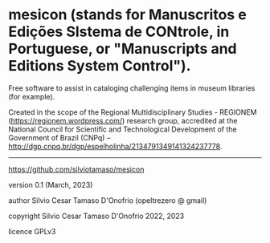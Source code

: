 # mesicon (stands for Manuscritos e Edições SIstema de CONtrole, in Portuguese, or "Manuscripts and Editions System Control").
Free software to assist in cataloging challenging items in museum libraries (for example).

Created in the scope of the Regional Multidisciplinary Studies - REGIONEM (https://regionem.wordpress.com/) research group, accredited at the National Council for Scientific and Technological Development of the Government of Brazil (CNPq) – http://dgp.cnpq.br/dgp/espelholinha/2134791349141324237778.

* * *

https://github.com/silviotamaso/mesicon

version 0.1 (March, 2023)

author Silvio Cesar Tamaso D'Onofrio (opeltrezero @ gmail)

copyright Silvio Cesar Tamaso D'Onofrio 2022, 2023

licence GPLv3
